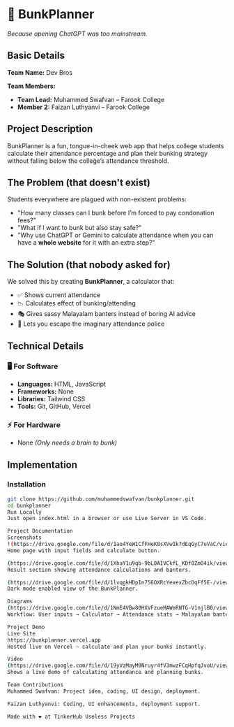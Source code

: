 # 🎯 BunkPlanner  
*Because opening ChatGPT was too mainstream.*  

## Basic Details  
**Team Name:** Dev Bros  

**Team Members:**  
- **Team Lead:** Muhammed Swafvan – Farook College  
- **Member 2:** Faizan Luthyanvi – Farook College  

## Project Description  
BunkPlanner is a fun, tongue-in-cheek web app that helps college students calculate their attendance percentage and plan their bunking strategy without falling below the college’s attendance threshold.  

## The Problem (that doesn't exist)  
Students everywhere are plagued with non-existent problems:  
- "How many classes can I bunk before I’m forced to pay condonation fees?"  
- "What if I want to bunk but also stay safe?"  
- "Why use ChatGPT or Gemini to calculate attendance when you can have a **whole website** for it with an extra step?"  

## The Solution (that nobody asked for)  
We solved this by creating **BunkPlanner**, a calculator that:  
- ✅ Shows current attendance  
- 📉 Calculates effect of bunking/attending  
- 🎭 Gives sassy Malayalam banters instead of boring AI advice  
- 🚨 Lets you escape the imaginary attendance police  

## Technical Details  

### 🖥️ For Software  
- **Languages:** HTML, JavaScript  
- **Frameworks:** None  
- **Libraries:** Tailwind CSS  
- **Tools:** Git, GitHub, Vercel  

### ⚡ For Hardware  
- None *(Only needs a brain to bunk)*  

## Implementation  

### Installation  
```bash
git clone https://github.com/muhammedswafvan/bunkplanner.git
cd bunkplanner
Run Locally
Just open index.html in a browser or use Live Server in VS Code.

Project Documentation
Screenshots
!(https://drive.google.com/file/d/1ao4YeW1CfFHeK8sXVw1k7dEqGyC7uVaC/view?usp=sharing)
Home page with input fields and calculate button.

(https://drive.google.com/file/d/1XhaY1u9qb-9bL0AIVCkfL_KDf0ZmO4ik/view?usp=sharing)
Result section showing attendance calculations and banters.

(https://drive.google.com/file/d/1lvqgkHDpIn756OXRcYexexZbcDqFf5E-/view?usp=sharing)
Dark mode enabled view of the BunkPlanner.

Diagrams
(https://drive.google.com/file/d/1NmE4VBw80HXVFzueMAWeRNTG-V1njlB0/view?usp=sharing)
Workflow: User inputs → Calculator → Attendance stats → Malayalam banter.

Project Demo
Live Site
https://bunkplanner.vercel.app
Hosted live on Vercel – calculate and plan your bunks instantly.

Video
(https://drive.google.com/file/d/19yVzMayM9Nruyr4fV3mwzFCqHpfqJvoU/view?usp=sharing)
Shows a live demo of calculating attendance and planning bunks.

Team Contributions
Muhammed Swafvan: Project idea, coding, UI design, deployment.

Faizan Luthyanvi: Coding, UI enhancements, deployment support.

Made with ❤️ at TinkerHub Useless Projects
